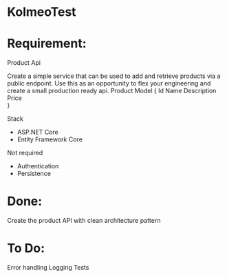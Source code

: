 # KolmeoTest

# Requirement:
Product Api

Create a simple service that can be used to add and retrieve products via a public endpoint.
Use this as an opportunity to flex your engineering and create a small production ready api.
Product Model
{
Id
Name
Description
Price    
}

Stack
- ASP.NET Core
- Entity Framework Core

Not required
- Authentication
- Persistence

# Done:
Create the product API with clean architecture pattern

# To Do:
Error handling
Logging
Tests

